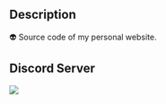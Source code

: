 ## Description
👽 Source code of my personal website.

## Discord Server
<a href="https://discord.gg/CCExrpU"><img src="https://invidget.switchblade.xyz/765378158043332618"/></a>